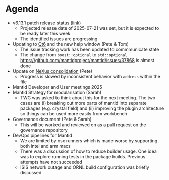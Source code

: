 # Agenda
- v6.13.1 patch release status ([link](https://github.com/mantidproject/mantid/milestone/125))
  - Projected release date of 2025-07-21 was set, but it is expected to be ready later this week
  - The identified issues are progressing
- Updating to [Qt6](https://github.com/mantidproject/mantid/issues/38415) and the new help window (Pete & Tom)
  - The issue tracking work has been updated to commmunicate state
  - The change from `boost::optional` to `std::optional` https://github.com/mantidproject/mantid/issues/37868 is almost done
- Update on [NeXus consolidation](https://github.com/mantidproject/mantid/issues/38332) (Pete)
  - Progress is slowed by inconsistent behavior with `address` within the file
- Mantid Developer and User meetings 2025
- Mantid Strategy for modularisation (Sarah)
  - TWG was asked to think about this for the next meeting. The two cases are (i) breaking out more parts of mantid into separate packages (e.g. crystal field) and (ii) improving the plugin architecture so things can be used more easily from workbench
- Governance document (Pete & Sarah)
  - This will be worked and reviewed on as a pull request on the governance repository
- DevOps pipelines for Mantid
  - We are limited by osx runners which is made worse by supporting both intel and arm macs
  - There was a discussion of how to reduce builder usage. One idea was to explore running tests in the package builds. Previous attempts have not succeeded
  - ISIS network outage and ORNL build configuration was briefly discussed

